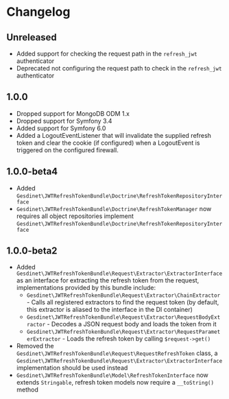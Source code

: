 # Changelog

## Unreleased

- Added support for checking the request path in the `refresh_jwt` authenticator
- Deprecated not configuring the request path to check in the `refresh_jwt` authenticator

## 1.0.0

- Dropped support for MongoDB ODM 1.x
- Dropped support for Symfony 3.4
- Added support for Symfony 6.0
- Added a LogoutEventListener that will invalidate the supplied refresh token and clear the cookie (if configured) when a LogoutEvent is triggered on the configured firewall.

## 1.0.0-beta4

- Added `Gesdinet\JWTRefreshTokenBundle\Doctrine\RefreshTokenRepositoryInterface`
- `Gesdinet\JWTRefreshTokenBundle\Doctrine\RefreshTokenManager` now requires all object repositories implement `Gesdinet\JWTRefreshTokenBundle\Doctrine\RefreshTokenRepositoryInterface`

## 1.0.0-beta2

- Added `Gesdinet\JWTRefreshTokenBundle\Request\Extractor\ExtractorInterface` as an interface for extracting the refresh token from the request, implementations provided by this bundle include:
    - `Gesdinet\JWTRefreshTokenBundle\Request\Extractor\ChainExtractor` - Calls all registered extractors to find the request token (by default, this extractor is aliased to the interface in the DI container)
    - `Gesdinet\JWTRefreshTokenBundle\Request\Extractor\RequestBodyExtractor` - Decodes a JSON request body and loads the token from it
    - `Gesdinet\JWTRefreshTokenBundle\Request\Extractor\RequestParameterExtractor` - Loads the refresh token by calling `$request->get()`
- Removed the `Gesdinet\JWTRefreshTokenBundle\Request\RequestRefreshToken` class, a `Gesdinet\JWTRefreshTokenBundle\Request\Extractor\ExtractorInterface` implementation should be used instead
- `Gesdinet\JWTRefreshTokenBundle\Model\RefreshTokenInterface` now extends `Stringable`, refresh token models now require a `__toString()` method
